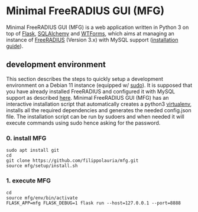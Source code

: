 # Minimal FreeRADIUS GUI (MFG)
Minimal FreeRADIUS GUI (MFG) is a web application written in Python 3 on top of [Flask](https://flask.palletsprojects.com/en/2.0.x/), [SQLAlchemy](https://www.sqlalchemy.org/) and [WTForms](https://wtforms.readthedocs.io/en/2.3.x/), which aims at managing an instance of [FreeRADIUS](https://freeradius.org/) (Version 3.x) with MySQL support ([installation guide](https://wiki.freeradius.org/guide/SQL-HOWTO-for-freeradius-3.x-on-Debian-Ubuntu)).

## development environment
This section describes the steps to quickly setup a development environment on a Debian 11 instance (equipped w/ [sudo](https://wiki.debian.org/sudo/)).
It is supposed that you have already installed FreeRADIUS and configured it with MySQL support as described [here](https://wiki.freeradius.org/guide/SQL-HOWTO-for-freeradius-3.x-on-Debian-Ubuntu).
Minimal FreeRADIUS GUI (MFG) has an interactive installation script that automatically creates a python3 [virtualenv](https://pypi.org/project/virtualenv/), installs all the required dependencies and generates the needed config.json file.
The installation script can be run by sudoers and when needed it will execute commands using sudo hence asking for the password.

### 0. install MFG

    sudo apt install git
    cd
    git clone https://github.com/filippolauria/mfg.git
    source mfg/setup/install.sh

### 1. execute MFG
    cd
    source mfg/env/bin/activate
    FLASK_APP=mfg FLASK_DEBUG=1 flask run --host=127.0.0.1 --port=8888

